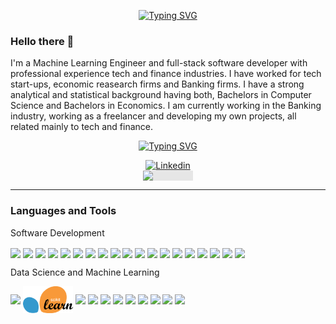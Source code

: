 <p align="center">
  <a href="https://git.io/typing-svg"><img src="https://readme-typing-svg.demolab.com?font=Fira+Code&size=30&duration=1&pause=800&color=1CA475&center=true&vCenter=true&width=600&height=60&lines=Alejandro+Paredes" alt="Typing SVG" />
  </a>
</p>

<h3>Hello there 👋 </h3>

<p>
I'm a Machine Learning Engineer and full-stack software developer with professional experience tech and finance industries. I have worked for tech start-ups, economic reasearch firms and Banking firms. I have a strong analytical and statistical background having both, Bachelors in Computer Science and Bachelors in Economics. I am currently working in the Banking industry, working as a freelancer and developing my own projects, all related mainly to tech and finance.
</p>

<p align="center">
  <a href="https://git.io/typing-svg">
    <img src="https://readme-typing-svg.demolab.com?font=Fira+Code&duration=4000&pause=800&color=43D2A1&center=true&vCenter=true&width=435&lines=Applied+Scientist;Machine+Learning+Engineer;Full+Stack+Software+Developer;Always+excited+to+learn+new+things" alt="Typing SVG" />
  </a>
</p>

<!-- Social icons section -->
<p align="center">
  <a href="https://www.linkedin.com/in/alejandro-paredes-la-torre"><img width="50px" title="Linkedin" src="https://cdn.jsdelivr.net/gh/devicons/devicon/icons/linkedin/linkedin-original.svg"/></a>
  <a href="mailto:alejandroparedeslatorre@gmail.com"><img width="80px" style="display: block;-webkit-user-select: none;margin: auto;background-color: hsl(0, 0%, 90%);" src="https://user-images.githubusercontent.com/16131737/65396536-0b6e0480-dd5c-11e9-896d-c11d0bc70e84.gif"></a>
</p>

<hr>

<h3>Languages and Tools</h5>

<p>Software Development</p>
<p />
<div>
  <img align="center" width="50px" src="https://cdn.jsdelivr.net/gh/devicons/devicon/icons/csharp/csharp-original.svg" />
  <img align="center" width="50px" src="https://cdn.jsdelivr.net/gh/devicons/devicon/icons/typescript/typescript-original.svg" />
  <img align="center" width="50px" src="https://cdn.jsdelivr.net/gh/devicons/devicon/icons/css3/css3-original-wordmark.svg" />
  <img align="center" width="50px" src="https://cdn.jsdelivr.net/gh/devicons/devicon/icons/tailwindcss/tailwindcss-original-wordmark.svg" />
  <img align="center" width="50px" src="https://cdn.jsdelivr.net/gh/devicons/devicon/icons/react/react-original.svg" />
  <img align="center" width="50px" src="https://cdn.jsdelivr.net/gh/devicons/devicon/icons/nodejs/nodejs-plain-wordmark.svg" />
  <img align="center" width="50px" src="https://cdn.jsdelivr.net/gh/devicons/devicon/icons/dotnetcore/dotnetcore-original.svg" />
  <img align="center" width="50px" src="https://cdn.jsdelivr.net/gh/devicons/devicon/icons/flutter/flutter-original.svg" />
  <img align="center" width="50px" src="https://cdn.jsdelivr.net/gh/devicons/devicon/icons/laravel/laravel-plain-wordmark.svg" />
  <img align="center" width="50px" src="https://cdn.jsdelivr.net/gh/devicons/devicon/icons/mysql/mysql-original-wordmark.svg" />
  <img align="center" width="50px" src="https://cdn.jsdelivr.net/gh/devicons/devicon/icons/postgresql/postgresql-original-wordmark.svg" />
  <img align="center" width="50px" src="https://cdn.jsdelivr.net/gh/devicons/devicon/icons/mongodb/mongodb-original-wordmark.svg" />
  <img align="center" width="50px" src="https://cdn.jsdelivr.net/gh/devicons/devicon/icons/nestjs/nestjs-plain.svg" />
  <!--
  <img align="center" width="50px" src="https://cdn.jsdelivr.net/gh/devicons/devicon/icons/express/express-original-wordmark.svg" />
  <img align="center" width="50px" src="https://cdn.jsdelivr.net/gh/devicons/devicon/icons/nextjs/nextjs-original-wordmark.svg" />
  -->
  <img align="center" width="50px" src="https://cdn.jsdelivr.net/gh/devicons/devicon/icons/angularjs/angularjs-original.svg" />
  <img align="center" width="50px" src="https://cdn.jsdelivr.net/gh/devicons/devicon/icons/django/django-plain-wordmark.svg" />
  <img align="center" width="50px" src="https://cdn.jsdelivr.net/gh/devicons/devicon/icons/git/git-original-wordmark.svg" />
  <img align="center" width="50px" src="https://cdn.jsdelivr.net/gh/devicons/devicon/icons/github/github-original.svg" />
  <img align="center" width="50px" src="https://cdn.jsdelivr.net/gh/devicons/devicon/icons/docker/docker-original-wordmark.svg" />
  <img align="center" width="50px" src="https://cdn.jsdelivr.net/gh/devicons/devicon/icons/cplusplus/cplusplus-original.svg" />
</div>     

<p />

<p>Data Science and Machine Learning</p>
<p />
<div>
  <img align="center" width="50px" src="https://cdn.jsdelivr.net/gh/devicons/devicon/icons/python/python-original-wordmark.svg" />
  <img align="center" width="80px" src="https://github.com/scikit-learn/scikit-learn/blob/main/doc/logos/1280px-scikit-learn-logo.png?raw=true" />
  <img align="center" width="80px" src="https://raw.githubusercontent.com/valohai/ml-logos/d8dfb916e50a93a41f3b1ed2ca7bd3dbc77030a2/tensorflow-layout.svg" />
  <img align="center" width="50px" src="https://cdn.jsdelivr.net/gh/devicons/devicon/icons/microsoftsqlserver/microsoftsqlserver-plain-wordmark.svg" />
  <img align="center" width="50px" src="https://svn.apache.org/repos/asf/comdev/project-logos/originals/hadoop.svg">
  <img align="center" width="50px" src="https://spark.apache.org/images/spark-logo-trademark.png"> 
  <img align="center" width="30px" src="https://upload.wikimedia.org/wikipedia/commons/0/05/Apache_kafka.svg">
  <img align="center" width="50px" src="https://cdn.jsdelivr.net/gh/devicons/devicon/icons/azure/azure-original.svg" />
  <img align="center" width="80px" src="https://cdn.jsdelivr.net/gh/devicons/devicon/icons/googlecloud/googlecloud-original-wordmark.svg" />
  <img align="center" width="50px" src="https://seeklogo.com/images/A/airflow-logo-A19E5B6709-seeklogo.com.png" />
  <img align="center" width="50px" src="https://svn.apache.org/repos/asf/comdev/project-logos/originals/hive.svg" />
</div>     


<!--
<p align="center">
  <img src="https://streak-stats.demolab.com?user=AlejandroParedesLT&theme=dark&mode=weekly" />
</p>
-->
